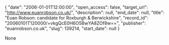{
  "date": "2006-01-01T12:00:00", 
  "open_access": false, 
  "target_url": "http://www.euanrobson.co.uk/", 
  "description": null, 
  "end_date": null, 
  "title": "Euan Robson: candidate for Roxburgh & Berwickshire", 
  "record_id": "20060101T120000/+vkgQcE0H6O5BwYA8ZOf8w==", 
  "publisher": "euanrobson.co.uk", 
  "slug": 139214, 
  "start_date": null
}

None